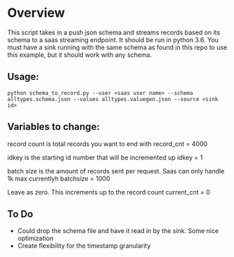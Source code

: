 # Overview

This script takes in a push json schema and streams records based on its schema to a saas streaming endpoint. It should be run in python 3.6.
You must have a sink running with the same schema as found in this repo to use this example, but it should work with any schema. 

## Usage:

` python schema_to_record.py --user <saas user name> --schema alltypes.schema.json --values alltypes.valuegen.json --source <sink id> `

## Variables to change:

record count is total records you want to end with
record_cnt = 4000

idkey is the starting id number that will be incremented up
idkey = 1

batch size is the amount of records sent per request. Saas can only handle 1k max currentlyh
batchsize = 1000

Leave as zero. This increments up to the record count
current_cnt = 0

## To Do
* Could drop the schema file and have it read in by the sink. Some nice optimization
* Create flexibility for the timestamp granularity
